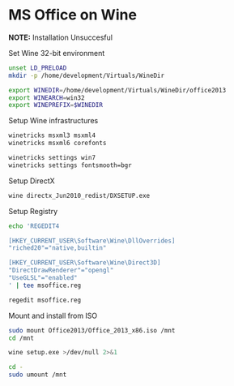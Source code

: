 # MS Office on Wine

**NOTE:** Installation Unsuccesful

Set Wine 32-bit environment

```sh
unset LD_PRELOAD
mkdir -p /home/development/Virtuals/WineDir

export WINEDIR=/home/development/Virtuals/WineDir/office2013
export WINEARCH=win32
export WINEPREFIX=$WINEDIR
```

Setup Wine infrastructures

```sh
winetricks msxml3 msxml4
winetricks msxml6 corefonts

winetricks settings win7
winetricks settings fontsmooth=bgr
```

Setup DirectX

```sh
wine directx_Jun2010_redist/DXSETUP.exe
```

Setup Registry

```sh
echo 'REGEDIT4

[HKEY_CURRENT_USER\Software\Wine\DllOverrides]
"riched20"="native,builtin"

[HKEY_CURRENT_USER\Software\Wine\Direct3D]
"DirectDrawRenderer"="opengl"
"UseGLSL"="enabled"
' | tee msoffice.reg

regedit msoffice.reg
```

Mount and install from ISO

```sh
sudo mount Office2013/Office_2013_x86.iso /mnt
cd /mnt

wine setup.exe >/dev/null 2>&1

cd -
sudo umount /mnt
```

